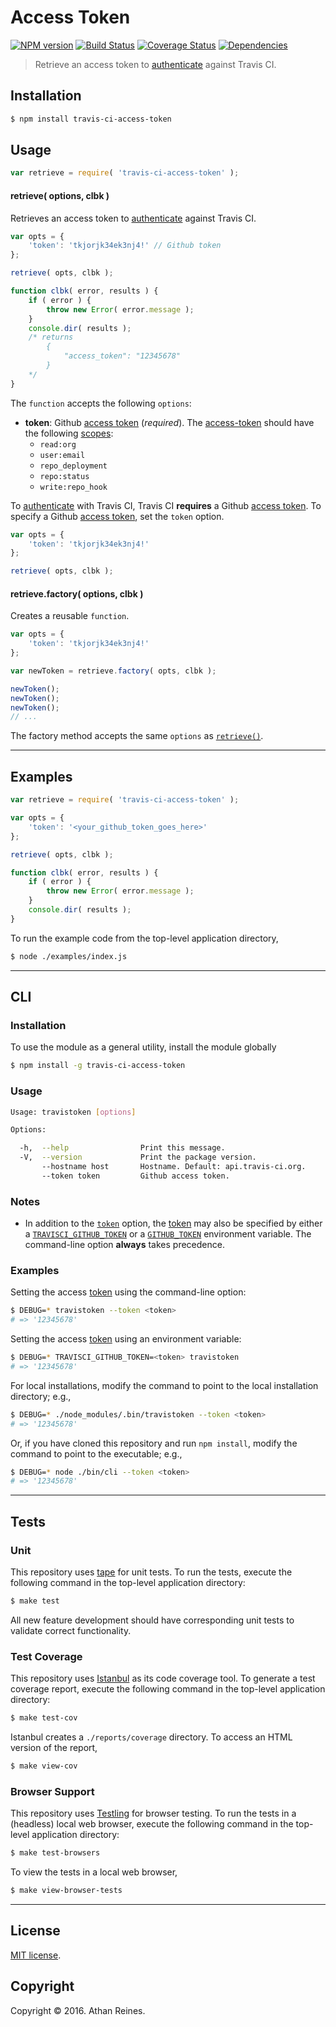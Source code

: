 Access Token
===
[![NPM version][npm-image]][npm-url] [![Build Status][build-image]][build-url] [![Coverage Status][coverage-image]][coverage-url] [![Dependencies][dependencies-image]][dependencies-url]

> Retrieve an access token to [authenticate][travis-ci-authenticate] against Travis CI.


## Installation

``` bash
$ npm install travis-ci-access-token
```


## Usage

``` javascript
var retrieve = require( 'travis-ci-access-token' );
```

<a name="retrieve-token"></a>
#### retrieve( options, clbk )

Retrieves an access token to [authenticate][travis-ci-authenticate] against Travis CI.

``` javascript
var opts = {
	'token': 'tkjorjk34ek3nj4!' // Github token
};

retrieve( opts, clbk );

function clbk( error, results ) {
	if ( error ) {
		throw new Error( error.message );
	}
	console.dir( results );
	/* returns 
		{
			"access_token": "12345678"
		}
	*/
}
```
The `function` accepts the following `options`:
*	__token__: Github [access token][github-token] (*required*). The [access-token][github-token] should have the following [scopes][github-scopes]:
	-	`read:org`
	-	`user:email`
	-	`repo_deployment`
	-	`repo:status`
	-	`write:repo_hook`

To [authenticate][travis-ci-authenticate] with Travis CI, Travis CI __requires__ a Github [access token][github-token]. To specify a Github [access token][github-token], set the `token` option.

``` javascript
var opts = {
	'token': 'tkjorjk34ek3nj4!'
};

retrieve( opts, clbk );
```


#### retrieve.factory( options, clbk )

Creates a reusable `function`.

``` javascript
var opts = {
	'token': 'tkjorjk34ek3nj4!'
};

var newToken = retrieve.factory( opts, clbk );

newToken();
newToken();
newToken();
// ...
```

The factory method accepts the same `options` as [`retrieve()`](#retrieve-token).


---
## Examples

``` javascript
var retrieve = require( 'travis-ci-access-token' );

var opts = {
	'token': '<your_github_token_goes_here>'
};

retrieve( opts, clbk );

function clbk( error, results ) {
	if ( error ) {
		throw new Error( error.message );
	}
	console.dir( results );
}
```

To run the example code from the top-level application directory,

``` bash
$ node ./examples/index.js
```


---
## CLI

### Installation

To use the module as a general utility, install the module globally

``` bash
$ npm install -g travis-ci-access-token
```


### Usage

``` bash
Usage: travistoken [options]

Options:

  -h,  --help                Print this message.
  -V,  --version             Print the package version.
       --hostname host       Hostname. Default: api.travis-ci.org.
       --token token         Github access token.
```


### Notes

*	In addition to the [`token`][github-token] option, the [token][github-token] may also be specified by either a [`TRAVISCI_GITHUB_TOKEN`][github-token] or a [`GITHUB_TOKEN`][github-token] environment variable. The command-line option __always__ takes precedence.


### Examples

Setting the access [token][github-token] using the command-line option:

``` bash
$ DEBUG=* travistoken --token <token>
# => '12345678'
```

Setting the access [token][github-token] using an environment variable:

``` bash
$ DEBUG=* TRAVISCI_GITHUB_TOKEN=<token> travistoken
# => '12345678'
```

For local installations, modify the command to point to the local installation directory; e.g., 

``` bash
$ DEBUG=* ./node_modules/.bin/travistoken --token <token>
# => '12345678'
```

Or, if you have cloned this repository and run `npm install`, modify the command to point to the executable; e.g., 

``` bash
$ DEBUG=* node ./bin/cli --token <token>
# => '12345678'
```


---
## Tests

### Unit

This repository uses [tape][tape] for unit tests. To run the tests, execute the following command in the top-level application directory:

``` bash
$ make test
```

All new feature development should have corresponding unit tests to validate correct functionality.


### Test Coverage

This repository uses [Istanbul][istanbul] as its code coverage tool. To generate a test coverage report, execute the following command in the top-level application directory:

``` bash
$ make test-cov
```

Istanbul creates a `./reports/coverage` directory. To access an HTML version of the report,

``` bash
$ make view-cov
```


### Browser Support

This repository uses [Testling][testling] for browser testing. To run the tests in a (headless) local web browser, execute the following command in the top-level application directory:

``` bash
$ make test-browsers
```

To view the tests in a local web browser,

``` bash
$ make view-browser-tests
```

<!-- [![browser support][browsers-image]][browsers-url] -->


---
## License

[MIT license](http://opensource.org/licenses/MIT).


## Copyright

Copyright &copy; 2016. Athan Reines.


[npm-image]: http://img.shields.io/npm/v/travis-ci-access-token.svg
[npm-url]: https://npmjs.org/package/travis-ci-access-token

[build-image]: http://img.shields.io/travis/kgryte/travis-ci-access-token/master.svg
[build-url]: https://travis-ci.org/kgryte/travis-ci-access-token

[coverage-image]: https://img.shields.io/codecov/c/github/kgryte/travis-ci-access-token/master.svg
[coverage-url]: https://codecov.io/github/kgryte/travis-ci-access-token?branch=master

[dependencies-image]: http://img.shields.io/david/kgryte/travis-ci-access-token.svg
[dependencies-url]: https://david-dm.org/kgryte/travis-ci-access-token

[dev-dependencies-image]: http://img.shields.io/david/dev/kgryte/travis-ci-access-token.svg
[dev-dependencies-url]: https://david-dm.org/dev/kgryte/travis-ci-access-token

[github-issues-image]: http://img.shields.io/github/issues/kgryte/travis-ci-access-token.svg
[github-issues-url]: https://github.com/kgryte/travis-ci-access-token/issues

[tape]: https://github.com/substack/tape
[istanbul]: https://github.com/gotwarlost/istanbul
[testling]: https://ci.testling.com

[github-token]: https://github.com/settings/tokens/new
[github-scopes]: https://developer.github.com/v3/oauth/#scopes

[travis-ci-authenticate]: https://docs.travis-ci.com/api?http#authentication
